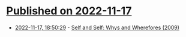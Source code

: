 # [Published on 2022-11-17](index.md)

* [2022-11-17, 18:50:29](https://lobste.rs/s/jqnrvz/self_self_whys_wherefores_2009) - [Self and Self: Whys and Wherefores (2009)](https://www.youtube.com/watch?v=3ka4KY7TMTU)
